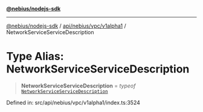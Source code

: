 [**@nebius/nodejs-sdk**](../../../../../README.md)

***

[@nebius/nodejs-sdk](../../../../../README.md) / [api/nebius/vpc/v1alpha1](../README.md) / NetworkServiceServiceDescription

# Type Alias: NetworkServiceServiceDescription

> **NetworkServiceServiceDescription** = *typeof* [`NetworkServiceServiceDescription`](../variables/NetworkServiceServiceDescription.md)

Defined in: src/api/nebius/vpc/v1alpha1/index.ts:3524
